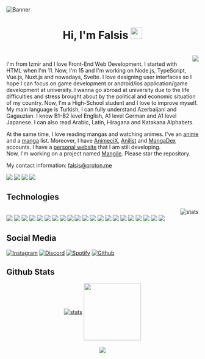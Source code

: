 <img src="https://cdn.discordapp.com/attachments/775822548519616562/989798953107210300/20220624_104706.png" alt="Banner" align="center">
<div class="Introduction" align="center"> 
<h1>Hi, I'm Falsis <img src="https://raw.githubusercontent.com/barbecue/barbecue/master/media/wave.gif" height="30" weight="30"></h1><br>
</div>
<a href="https://falsisdev.ga"><img align="right" src="https://lanyard-profile-readme.vercel.app/api/539843855567028227"></a>
<div class="about-me" align="left">

I'm from Izmir and I love Front-End Web Development.
I started with HTML when I'm 11.
Now, I'm 15 and I'm working on Node.js, TypeScript, Vue.js, Nuxt.js and nowadays, Svelte.
I love designing user interfaces so I hope I can focus on game development or android/ios application/game development at university.
I wanna go abroad at university due to the life difficulties and stress brought about by the political and economic situation of my country.
Now, I'm a High-School student and I love to improve myself.
My main language is Turkish, I can fully understand Azerbaijani and Gagauzian. I know B1-B2 level English, A1 level German and A1 level Japanese. I can also read Arabic, Latin, Hiragana and Katakana Alphabets. 
 
At the same time, I love reading mangas and watching animes. I've an [anime](https://myanimelist.net/animelist/falsis) and a [manga](https://myanimelist.net/mangalist/falsis) list. Moreover, I have [AnimeciX](https://animecix.net/users/65384/), [Anilist](https://anilist.co/user/Falsis/) and [MangaDex](https://mangadex.org/user/b725b8b4-db9d-4c92-b7c6-6cdb0902da40) accounts.
I have a [personal website](https://falsis.ga) that I am still developing.<br/>
Now, I'm working on a project named [Mangile](https://github.com/falsisdev/mangile). Please star the repository.
 
My contact information: [falsis@proton.me](mailto:falsis@proton.me)
 
<a href="https://falsis.ga"><img src="https://img.shields.io/badge/os-Windows%2011-slateblue"></a> <a href="https://discord.com/users/539843855567028227"><img src="https://img.shields.io/badge/Falsis%230002-5865F2?style=flat&logo=discord&logoColor=white"></a> <a href="https://falsis.ga"><img src="https://img.shields.io/badge/Website-D14836?&color=57F287"></a> <a href="https://github.com/falsisdev"><img src="https://komarev.com/ghpvc/?username=falsisdev"></a>
</div>
<h2> Technologies </h2> 
<img align="right" src="https://github-readme-stats.vercel.app/api/top-langs/?username=falsisdev&theme=vue-dark&layout=compact" alt="stats"/>
<div class="technologies" align="left"><br>
<a href="https://en.wikipedia.org/wiki/HTML5"><img src="https://img.shields.io/badge/HTML-323330?style=for-the-badge&logo=html5"></a> <!----> <a href="https://en.wikipedia.org/wiki/CSS"><img src="https://img.shields.io/badge/CSS-323330?style=for-the-badge&logo=css3&logoColor=2965f1"></a> <!----> <a href="https://tailwindcss.com/"><img src="https://img.shields.io/badge/TailwindCSS-323330?style=for-the-badge&logo=tailwindcss"></a> <!----> <a href="https://javascript.info/"><img src="https://img.shields.io/badge/JavaScript-323330?style=for-the-badge&logo=javascript"></a> <!----> <a href="https://nodejs.org/en/"><img src="https://img.shields.io/badge/Nodejs-323330?style=for-the-badge&logo=node.js"></a> <!----> <a href="https://www.npmjs.com/"><img src="https://img.shields.io/badge/NPM-323330?style=for-the-badge&logo=npm"></a> <!----> <a href="https://yarnpkg.com/"><img src="https://img.shields.io/badge/Yarn-323330?style=for-the-badge&logo=yarn"></a> <!----> <a href="https://www.typescriptlang.org/"><img src="https://img.shields.io/badge/TypeScript-323330?style=for-the-badge&logo=typescript"></a> <!----> <a href="https://vuejs.org/"><img src="https://img.shields.io/badge/Vuejs-323330?style=for-the-badge&logo=vue.js"></a> <!----> <a href="https://nuxt.com/"><img src="https://img.shields.io/badge/Nuxtjs-323330?style=for-the-badge&logo=nuxt.js"></a> <!----> <a href="https://svelte.dev/"><img src="https://img.shields.io/badge/Svelte-323330?style=for-the-badge&logo=svelte"></a> <!----> <a href="https://expressjs.com/"><img src="https://img.shields.io/badge/Express-323330?style=for-the-badge&logo=express"></a> <!----> <a href="https://go.dev/"><img src="https://img.shields.io/badge/GO-323330?style=for-the-badge&logo=go"></a> <!----> <a href="https://git-scm.com/"><img src="https://img.shields.io/badge/GIT-323330?style=for-the-badge&logo=git"></a> <!----> <a href="https://github.com/"><img src="https://img.shields.io/badge/Github-323330?style=for-the-badge&logo=github"></a> <!----> <a href="discord.com"><img src="https://img.shields.io/badge/Discord-323330?style=for-the-badge&logo=discord"></a> <!----> <a href="https://open.spotify.com/user/315l5ib3a4fd2obidm76lipspxji"><img src="https://img.shields.io/badge/Spotify-323330?style=for-the-badge&logo=spotify"></a> <!----> <a href="https://www.crunchyroll.com/"><img src="https://img.shields.io/badge/Crunchyroll-323330?style=for-the-badge&logo=crunchyroll"></a> <!----> <a href="https://code.visualstudio.com/"><img src="https://img.shields.io/badge/Visual%20Studio%20Code-323330?style=for-the-badge&logo=visualstudiocode&logoColor=blue"></a> <!----> <a href="https://www.mozilla.org/tr/firefox/developer/"><img src="https://img.shields.io/badge/Firefox-323330?style=for-the-badge&logo=firefox"></a> <!----> <a href="https://www.microsoft.com/tr-tr/software-download/windows11"><img src="https://img.shields.io/badge/Windows%2011-323330?style=for-the-badge&logo=windows11&logoColor=blue"></a>
</div>
<div class="social">
 <h2> Social Media </h2> 
 <a href="https://instagram.com/falsisdev"><img src="https://img.shields.io/badge/falsisdev-323330.svg?&style=for-the-badge&logo=instagram&logoColor=white" alt="Instagram"></a> <a href="https://discord.com/users/539843855567028227"><img src="https://img.shields.io/badge/Falsis%20-323330.svg?&style=for-the-badge&logo=discord&logoColor=white" alt="Discord"></a> <a href="https://open.spotify.com/user/315l5ib3a4fd2obidm76lipspxji?si=0dbe8cea814847f9"><img src="https://img.shields.io/badge/Falsis%20-323330.svg?&style=for-the-badge&logo=spotify&logoColor=white" alt="Spotify"></a> <a href="https://github.com/falsisdev"><img src="https://img.shields.io/badge/FalsisDev%20-323330.svg?&style=for-the-badge&logo=github&logoColor=white" alt="Github"></a>
 </div>
 <h2> Github Stats </h2>
<div class="stats" align="center"> 
<a href="https://github.com/falsisdev"><img align="center" src="https://github-readme-stats.vercel.app/api?username=falsisdev&show_icons=true&theme=vue-dark" alt="stats"/></a>
<a href="https://falsis.ga"><img align="center" src="[https://github-readme-streak-stats.herokuapp.com/?user=falsisdev&theme=react](https://github-profile-trophy.vercel.app/?username=falsisdev&theme=onedark&column=7)" width="%100" height="150px"/></a><br><br>
<a href="https://falsis.ga"><img align="center" src="https://github-profile-trophy.vercel.app/?username=falsisdev&theme=discord&column=7&no-frame=true"></a><br><br>
<!--<a href="https://github.com/falsisdev"><img align="center" width="775" src="https://activity-graph.herokuapp.com/graph?username=falsisdev&bg_color=0D1117&color=5BCDEC&line=5BCDEC&point=FFFFFF&hide_border=true"></a>-->
</div>
